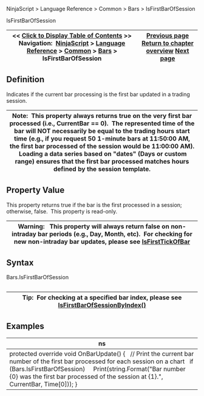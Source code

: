 ﻿
NinjaScript \> Language Reference \> Common \> Bars \> IsFirstBarOfSession

IsFirstBarOfSession

| \<\< [Click to Display Table of Contents](isfirstbarofsession.md) \>\> **Navigation:**     [NinjaScript](ninjascript.md) \> [Language Reference](language_reference_wip.md) \> [Common](common.md) \> [Bars](bars.md) \> IsFirstBarOfSession | [Previous page](getvolume.md) [Return to chapter overview](bars.md) [Next page](isfirstbarofsessionbyindex.md) |
| --- | --- |
## Definition
Indicates if the current bar processing is the first bar updated in a trading session.
 

| Note:  This property always returns true on the very first bar processed (i.e., CurrentBar \=\= 0\).  The represented time of the bar will NOT necessarily be equal to the trading hours start time (e.g., if you request 50 1\-minute bars at 11:50:00 AM, the first bar processed of the session would be 11:00:00 AM).  Loading a data series based on "dates" (Days or custom range) ensures that the first bar processed matches hours defined by the session template. |
| --- |

## Property Value
This property returns true if the bar is the first processed in a session; otherwise, false.  This property is read\-only.
 

| Warning:   This property will always return false on non\-intraday bar periods (e.g., Day, Month, etc).  For checking for new non\-intraday bar updates, please see [IsFirstTickOfBar](isfirsttickofbar.md) |
| --- |

## Syntax
Bars.IsFirstBarOfSession
## 

| Tip:  For checking at a specified bar index, please see [IsFirstBarOfSessionByIndex()](isfirstbarofsessionbyindex.md) |
| --- |

## Examples

| ns |
| --- |
| protected override void OnBarUpdate() {    // Print the current bar number of the first bar processed for each session on a chart    if (Bars.IsFirstBarOfSession)      Print(string.Format("Bar number {0} was the first bar processed of the session at {1}.", CurrentBar, Time\[0])); } |
